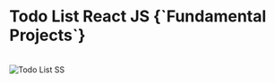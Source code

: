 <h1>Todo List React JS {`Fundamental Projects`}</h1> <br/>

<img src="https://github.com/om-bhesania/todo-list/assets/48543687/de7416ec-d27f-4bc8-be19-19e47adfedaa"  alt="Todo List SS">

